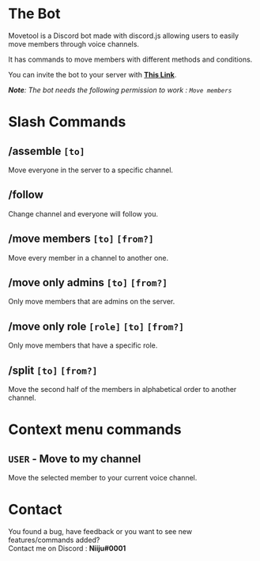 # The Bot

Movetool is a Discord bot made with discord.js allowing users to easily move members through voice channels.

It has commands to move members with different methods and conditions.

You can invite the bot to your server with [**This Link**](https://discord.com/api/oauth2/authorize?client_id=827353852290007080&permissions=16777216&scope=bot%20applications.commands). <br />

*__Note__: The bot needs the following permission to work : `Move members`*


# Slash Commands

## /assemble `[to]`
Move everyone in the server to a specific channel.

## /follow
Change channel and everyone will follow you.

## /move members `[to]` `[from?]`
Move every member in a channel to another one.

## /move only admins `[to]` `[from?]`
Only move members that are admins on the server.

## /move only role `[role]` `[to]` `[from?]`
Only move members that have a specific role.

## /split `[to]` `[from?]`
Move the second half of the members in alphabetical order to another channel.


# Context menu commands

## `USER` - Move to my channel
Move the selected member to your current voice channel.


# Contact

You found a bug, have feedback or you want to see new features/commands  added? <br />
Contact me on Discord : **Niiju#0001**
